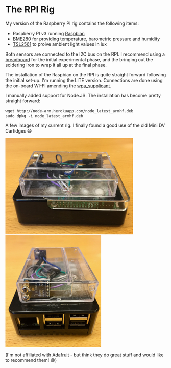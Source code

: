# The RPI Rig #

My version of the Raspberry PI rig contains the following items:
* Raspberry PI v3 running [Raspbian](https://www.raspberrypi.org/downloads/raspbian/)
* [BME280](https://www.adafruit.com/product/2652) for providing temperature, barometric pressure and humidity
* [TSL2561](https://www.adafruit.com/products/439) to proive ambient light values in lux

Both sensors are connected to the I2C bus on the RPI. I recommend using a [breadboard](https://www.adafruit.com/products/239) for the initial experimental phase, and the bringing out the soldering iron to wrap it all up at the final phase.

The installation of the Raspbian on the RPI is quite straight forward following the initial set-up. I'm running the LITE version. Connections are done using the on-board WI-FI amending the [wpa_supplicant](https://www.raspberrypi.org/documentation/configuration/wireless/wireless-cli.md). 

I manually added support for Node.JS. The installation has become pretty straight forward:
~~~~~
wget http://node-arm.herokuapp.com/node_latest_armhf.deb 
sudo dpkg -i node_latest_armhf.deb
~~~~~

A few images of my current rig. I finally found a good use of the old Mini DV Cartidges :smile:

<img src="images/image_002.jpg" width="400">
<img src="images/image_001.jpg" width="300">


(I'm not affiliated with [Adafruit](https://www.adafruit.com) - but think they do great stuff and would like to recommend them! :smile:)
